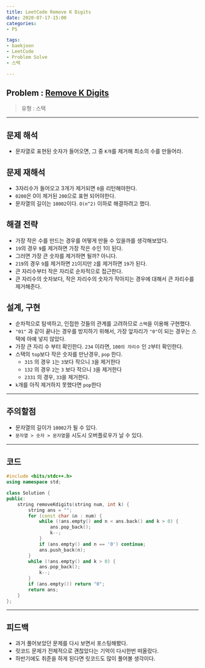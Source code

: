 ```yaml
---
title: LeetCode Remove K Digits
date: 2020-07-17-15:00
categories:
- PS

tags:
- baekjoon
- LeetCode
- Problem Solve
- 스택

---
```


## Problem : [Remove K Digits](https://leetcode.com/problems/remove-k-digits/)
> 유형 : 스택

---


## 문제 해석 
* 문자열로 표현된 숫자가 들어오면, 그 중 `K개`를 제거해 최소의 수를 만들어라.

## 문제 재해석
* 3자리수가 들어오고 3개가 제거되면 `0`을 리턴해야한다.
* `0200`은 0이 제거된 `200`으로 표현 되어야한다.
* 문자열의 길이는 `10002`이다. `O(n^2)` 이하로 해결하려고 했다.


## 해결 전략
* 가장 작은 수를 만드는 경우를 어떻게 만들 수 있을까를 생각해보았다.
* `19`의 경우 `9`를 제거하면 가장 작은 수인 1이 된다.
* 그러면 가장 큰 숫자를 제거하면 될까? 아니다.
* `219`의 경우 `9`를 제거하면 `21`이지만 `2`를 제거하면 `19`가 된다.
* 큰 자리수부터 작은 자리로 순차적으로 접근한다. 
* 큰 자리수의 숫자보다, 작은 자리수의 숫자가 작아지는 경우에 대해서 큰 자리수를 제거해준다.

## 설계, 구현
* 순차적으로 탐색하고, 인접한 것들의 관계를 고려하므로 `스택`을 이용해 구현했다.
* `"01"` 과 같이 끝나는 경우를 방지하기 위해서, 가장 앞자리가 `"0"`이 되는 경우는 스택에 아예 넣지 않았다.
* 가장 큰 자리 수 부터 확인한다. `234` 이라면, `100의 자리수` 인 `2`부터 확인한다.
* 스택의 `top`보다 작은 숫자를 만난경우, `pop` 한다.
	* `315` 의 경우 `1`는 `3`보다 작으니 `3`을 제거한다
	* `132` 의 경우 `2`는 `3` 보다 작으니 `3`을 제거한다
	* `2331` 의 경우, `33`을 제거한다. 
* `k`개를 아직 제거하지 못했다면 `pop`한다

---

## 주의할점
* 문자열의 길이가 `10002`가 될 수 있다.
* `문자열 > 숫자 > 문자열`을 시도시 오버플로우가 날 수 있다.

---

## 코드

```c++
#include <bits/stdc++.h>
using namespace std;

class Solution {
public:
    string removeKdigits(string num, int k) {
        string ans = "";
        for (const char &n : num) {
            while (!ans.empty() and n < ans.back() and k > 0) {
                ans.pop_back();
                k--;
            }
            if (ans.empty() and n == '0') continue;
            ans.push_back(n);
        }
        while (!ans.empty() and k > 0) {
            ans.pop_back();
            k--;
        }
        if (ans.empty()) return "0";
        return ans;
    }
};
```


---

## 피드백
* 과거 풀어보았던 문제를 다시 보면서 포스팅해봤다.
* 릿코드 문제가 전체적으로 괜찮았다는 기억이 다시한번 떠올랐다.
* 하반기에도 취준을 하게 된다면 릿코드도 많이 풀어볼 생각이다.